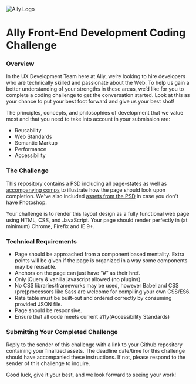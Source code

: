 ![Ally Logo](http://marketing.tradeking.com/page/ally-and-tradeking-learn-more/i/logo_ally-doitright.png)

# Ally Front-End Development Coding Challenge

### Overview

In the UX Development Team here at Ally, we’re looking to hire developers who are technically skilled and passionate about the Web. To help us gain a better understanding of your strengths in these areas, we’d like for you to complete a coding challenge to get the conversation started. Look at this as your chance to put your best foot forward and give us your best shot!

The principles, concepts, and philosophies of development that we value most and that you need to take into account in your submission are:

*	Reusability
* Web Standards
*	Semantic Markup
*	Performance
*	Accessibility

### The Challenge

This repository contains a PSD including all page-states as well as [accompanying comps](https://github.com/allylabs/fed-coding-challenge/tree/public/assets/comps) to illustrate how the page should look upon completion. We've also included [assets from the PSD](https://github.com/allylabs/fed-coding-challenge/tree/public/assets/img) in case you don't have Photoshop.

Your challenge is to render this layout design as a fully functional web page using HTML, CSS, and JavaScript. Your page should render perfectly in (at minimum) Chrome, Firefix and IE 9+.

### Technical Requirements

* Page should be approached from a component based mentality. Extra points will be given if the page is organized in a way some components may be reusable.
* Anchors on the page can just have “#” as their href.
* Only jQuery & vanilla javascript allowed (no plugins).
* No CSS libraries/frameworks may be used, however Babel and CSS (pre)processors like Sass are welcome for compiling your own CSS/ES6.
*	Rate table must be built-out and ordered correctly by consuming provided JSON file.
* Page should be responsive.
* Ensure that all code meets current a11y(Accessibility Standards)

### Submitting Your Completed Challenge

Reply to the sender of this challenge with a link to your Github repository containing your finalized assets. The deadline date/time for this challenge should have accompanied these instructions. If not, please respond to the sender of this challenge to inquire.

Good luck, give it your best, and we look forward to seeing your work!

